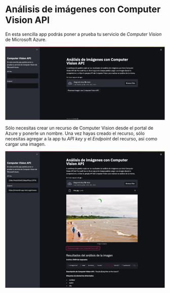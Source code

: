 # Análisis de imágenes con Computer Vision API

En esta sencilla app podrás poner a prueba tu servicio de _Computer Vision_ de Microsoft Azure.

![view](assets/view.png)

Sólo necesitas crear un recurso de Computer Vision desde el portal de Azure y ponerle un nombre. Una vez hayas creado el recurso, sólo necesitas agregar a la app tu _API key_ y el _Endpoint_ del recurso, así como cargar una imagen.

![view](assets/prediction.png)